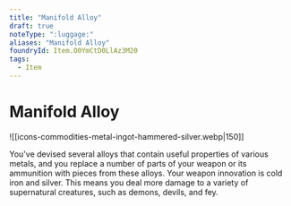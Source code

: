 ```yaml
---
title: "Manifold Alloy"
draft: true
noteType: ":luggage:"
aliases: "Manifold Alloy"
foundryId: Item.O0YmCtD0LlAz3M20
tags:
  - Item
---
```


# Manifold Alloy
![[icons-commodities-metal-ingot-hammered-silver.webp|150]]

You've devised several alloys that contain useful properties of various metals, and you replace a number of parts of your weapon or its ammunition with pieces from these alloys. Your weapon innovation is cold iron and silver. This means you deal more damage to a variety of supernatural creatures, such as demons, devils, and fey.
